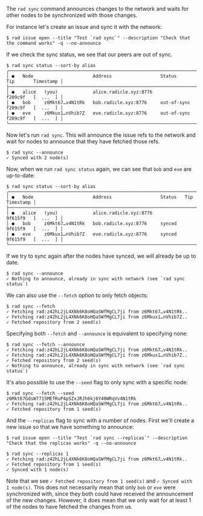 The `rad sync` command announces changes to the network and waits for other
nodes to be synchronized with those changes.

For instance let's create an issue and sync it with the network:

```
$ rad issue open --title "Test `rad sync`" --description "Check that the command works" -q --no-announce
```

If we check the sync status, we see that our peers are out of sync.

```
$ rad sync status --sort-by alias
╭──────────────────────────────────────────────────────────────────────────────────────────╮
│ ●   Node                      Address                  Status        Tip       Timestamp │
├──────────────────────────────────────────────────────────────────────────────────────────┤
│ ●   alice   (you)             alice.radicle.xyz:8776                 f209c9f   [  ...  ] │
│ ●   bob     z6Mkt67…v4N1tRk   bob.radicle.xyz:8776     out-of-sync   f209c9f   [  ...  ] │
│ ●   eve     z6Mkux1…nVhib7Z   eve.radicle.xyz:8776     out-of-sync   f209c9f   [  ...  ] │
╰──────────────────────────────────────────────────────────────────────────────────────────╯
```

Now let's run `rad sync`. This will announce the issue refs to the network and
wait for nodes to announce that they have fetched those refs.

```
$ rad sync --announce
✓ Synced with 2 node(s)
```

Now, when we run `rad sync status` again, we can see that `bob` and
`eve` are up-to-date:

```
$ rad sync status --sort-by alias
╭─────────────────────────────────────────────────────────────────────────────────────╮
│ ●   Node                      Address                  Status   Tip       Timestamp │
├─────────────────────────────────────────────────────────────────────────────────────┤
│ ●   alice   (you)             alice.radicle.xyz:8776            9f615f9   [  ...  ] │
│ ●   bob     z6Mkt67…v4N1tRk   bob.radicle.xyz:8776     synced   9f615f9   [  ...  ] │
│ ●   eve     z6Mkux1…nVhib7Z   eve.radicle.xyz:8776     synced   9f615f9   [  ...  ] │
╰─────────────────────────────────────────────────────────────────────────────────────╯
```

If we try to sync again after the nodes have synced, we will already
be up to date.

```
$ rad sync --announce
✓ Nothing to announce, already in sync with network (see `rad sync status`)
```

We can also use the `--fetch` option to only fetch objects:

```
$ rad sync --fetch
✓ Fetching rad:z42hL2jL4XNk6K8oHQaSWfMgCL7ji from z6Mkt67…v4N1tRk..
✓ Fetching rad:z42hL2jL4XNk6K8oHQaSWfMgCL7ji from z6Mkux1…nVhib7Z..
✓ Fetched repository from 2 seed(s)
```

Specifying both `--fetch` and `--announce` is equivalent to specifying none:

```
$ rad sync --fetch --announce
✓ Fetching rad:z42hL2jL4XNk6K8oHQaSWfMgCL7ji from z6Mkt67…v4N1tRk..
✓ Fetching rad:z42hL2jL4XNk6K8oHQaSWfMgCL7ji from z6Mkux1…nVhib7Z..
✓ Fetched repository from 2 seed(s)
✓ Nothing to announce, already in sync with network (see `rad sync status`)
```

It's also possible to use the `--seed` flag to only sync with a specific node:

```
$ rad sync --fetch --seed z6Mkt67GdsW7715MEfRuP4pSZxJRJh6kj6Y48WRqVv4N1tRk
✓ Fetching rad:z42hL2jL4XNk6K8oHQaSWfMgCL7ji from z6Mkt67…v4N1tRk..
✓ Fetched repository from 1 seed(s)
```

And the `--replicas` flag to sync with a number of nodes. First we'll
create a new issue so that we have something to announce:

```
$ rad issue open --title "Test `rad sync --replicas`" --description "Check that the replicas works" -q --no-announce
```

```
$ rad sync --replicas 1
✓ Fetching rad:z42hL2jL4XNk6K8oHQaSWfMgCL7ji from z6Mkt67…v4N1tRk..
✓ Fetched repository from 1 seed(s)
✓ Synced with 1 node(s)
```

Note that we see `✓ Fetched repository from 1 seed(s)` and `✓ Synced
with 1 node(s)`. This does not necessarily mean that only `bob` or
`eve` were synchronized with, since they both could have received the
announcement of the new changes. However, it does mean that we only
wait for at least 1 of the nodes to have fetched the changes from us.
